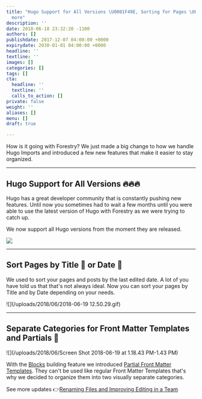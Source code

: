 ```yaml
---
title: "Hugo Support for All Versions \U0001F49E, Sorting for Pages \U0001F4C4 and
  more"
description: ''
date: 2018-06-18 23:32:20 -1100
authors: []
publishdate: 2017-12-07 04:00:00 +0000
expirydate: 2030-01-01 04:00:00 +0000
headline: ''
textline: ''
images: []
categories: []
tags: []
cta:
  headline: ''
  textline: ''
  calls_to_action: []
private: false
weight: ''
aliases: []
menu: []
draft: true

---
```

How is it going with Forestry? We just made a big change to how we handle Hugo Imports and introduced a few new features that make it easier to stay organized.

---

## Hugo Support for All Versions 🔥🔥🔥

Hugo has a great developer community that is constantly pushing new features. Until now you sometimes had to wait a few months until you were able to use the latest version of Hugo with Forestry as we were trying to catch up.

We now support all Hugo versions from the moment they are released.

![](/uploads/2018/06/hugo-1)

---

## Sort Pages by Title 📝 or Date 📅

We used to sort your pages and posts by the last edited date. A lot of you have told us that that's not always ideal. Now you can sort your pages by Title and by Date depending on your needs.

![](/uploads/2018/06/2018-06-19 12.50.29.gif)

---

## Separate Categories for Front Matter Templates and Partials 👀

![](/uploads/2018/06/Screen Shot 2018-06-19 at 1.18.43 PM-1.43 PM)

With the [Blocks](/docs/settings/fields/blocks/) building feature we introduced [Partial Front Matter Templates](/docs/settings/front-matter-templates/#partial-templates). They can't be used like regular Front Matter Templates that's why we decided to organize them into two visually separate categories.

See more updates 👉[Renaming Files and Improving Editing in a Team](/blog/renaming-files-and-improving-team-editing/)